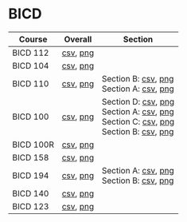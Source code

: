 # BICD

| Course | Overall | Section |
| ------ | ------- | ------- |
| BICD 112 | [csv](https://github.com/UCSD-Historical-Enrollment-Data/2024Spring/blob/main/overall/BICD%20112.csv), [png](https://raw.githubusercontent.com/UCSD-Historical-Enrollment-Data/2024Spring/main/plot_overall/BICD%20112.png) |  |
| BICD 104 | [csv](https://github.com/UCSD-Historical-Enrollment-Data/2024Spring/blob/main/overall/BICD%20104.csv), [png](https://raw.githubusercontent.com/UCSD-Historical-Enrollment-Data/2024Spring/main/plot_overall/BICD%20104.png) |  |
| BICD 110 | [csv](https://github.com/UCSD-Historical-Enrollment-Data/2024Spring/blob/main/overall/BICD%20110.csv), [png](https://raw.githubusercontent.com/UCSD-Historical-Enrollment-Data/2024Spring/main/plot_overall/BICD%20110.png) | Section B: [csv](https://github.com/UCSD-Historical-Enrollment-Data/2024Spring/blob/main/section/BICD%20110_B.csv), [png](https://raw.githubusercontent.com/UCSD-Historical-Enrollment-Data/2024Spring/main/plot_section/BICD%20110_B.png)<br>Section A: [csv](https://github.com/UCSD-Historical-Enrollment-Data/2024Spring/blob/main/section/BICD%20110_A.csv), [png](https://raw.githubusercontent.com/UCSD-Historical-Enrollment-Data/2024Spring/main/plot_section/BICD%20110_A.png) |
| BICD 100 | [csv](https://github.com/UCSD-Historical-Enrollment-Data/2024Spring/blob/main/overall/BICD%20100.csv), [png](https://raw.githubusercontent.com/UCSD-Historical-Enrollment-Data/2024Spring/main/plot_overall/BICD%20100.png) | Section D: [csv](https://github.com/UCSD-Historical-Enrollment-Data/2024Spring/blob/main/section/BICD%20100_D.csv), [png](https://raw.githubusercontent.com/UCSD-Historical-Enrollment-Data/2024Spring/main/plot_section/BICD%20100_D.png)<br>Section A: [csv](https://github.com/UCSD-Historical-Enrollment-Data/2024Spring/blob/main/section/BICD%20100_A.csv), [png](https://raw.githubusercontent.com/UCSD-Historical-Enrollment-Data/2024Spring/main/plot_section/BICD%20100_A.png)<br>Section C: [csv](https://github.com/UCSD-Historical-Enrollment-Data/2024Spring/blob/main/section/BICD%20100_C.csv), [png](https://raw.githubusercontent.com/UCSD-Historical-Enrollment-Data/2024Spring/main/plot_section/BICD%20100_C.png)<br>Section B: [csv](https://github.com/UCSD-Historical-Enrollment-Data/2024Spring/blob/main/section/BICD%20100_B.csv), [png](https://raw.githubusercontent.com/UCSD-Historical-Enrollment-Data/2024Spring/main/plot_section/BICD%20100_B.png) |
| BICD 100R | [csv](https://github.com/UCSD-Historical-Enrollment-Data/2024Spring/blob/main/overall/BICD%20100R.csv), [png](https://raw.githubusercontent.com/UCSD-Historical-Enrollment-Data/2024Spring/main/plot_overall/BICD%20100R.png) |  |
| BICD 158 | [csv](https://github.com/UCSD-Historical-Enrollment-Data/2024Spring/blob/main/overall/BICD%20158.csv), [png](https://raw.githubusercontent.com/UCSD-Historical-Enrollment-Data/2024Spring/main/plot_overall/BICD%20158.png) |  |
| BICD 194 | [csv](https://github.com/UCSD-Historical-Enrollment-Data/2024Spring/blob/main/overall/BICD%20194.csv), [png](https://raw.githubusercontent.com/UCSD-Historical-Enrollment-Data/2024Spring/main/plot_overall/BICD%20194.png) | Section A: [csv](https://github.com/UCSD-Historical-Enrollment-Data/2024Spring/blob/main/section/BICD%20194_A.csv), [png](https://raw.githubusercontent.com/UCSD-Historical-Enrollment-Data/2024Spring/main/plot_section/BICD%20194_A.png)<br>Section B: [csv](https://github.com/UCSD-Historical-Enrollment-Data/2024Spring/blob/main/section/BICD%20194_B.csv), [png](https://raw.githubusercontent.com/UCSD-Historical-Enrollment-Data/2024Spring/main/plot_section/BICD%20194_B.png) |
| BICD 140 | [csv](https://github.com/UCSD-Historical-Enrollment-Data/2024Spring/blob/main/overall/BICD%20140.csv), [png](https://raw.githubusercontent.com/UCSD-Historical-Enrollment-Data/2024Spring/main/plot_overall/BICD%20140.png) |  |
| BICD 123 | [csv](https://github.com/UCSD-Historical-Enrollment-Data/2024Spring/blob/main/overall/BICD%20123.csv), [png](https://raw.githubusercontent.com/UCSD-Historical-Enrollment-Data/2024Spring/main/plot_overall/BICD%20123.png) |  |
